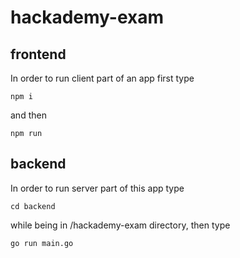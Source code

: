 # hackademy-exam

## frontend
In order to run client part of an app first type
```npm
npm i
```
and then
```npm
npm run
```

## backend
In order to run server part of this app type
```cd command
cd backend
```
while being in /hackademy-exam directory, then type
```goland command
go run main.go
```
